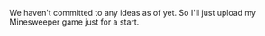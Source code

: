 We haven't committed to any ideas as of yet. So I'll just upload my Minesweeper game just for a start.
